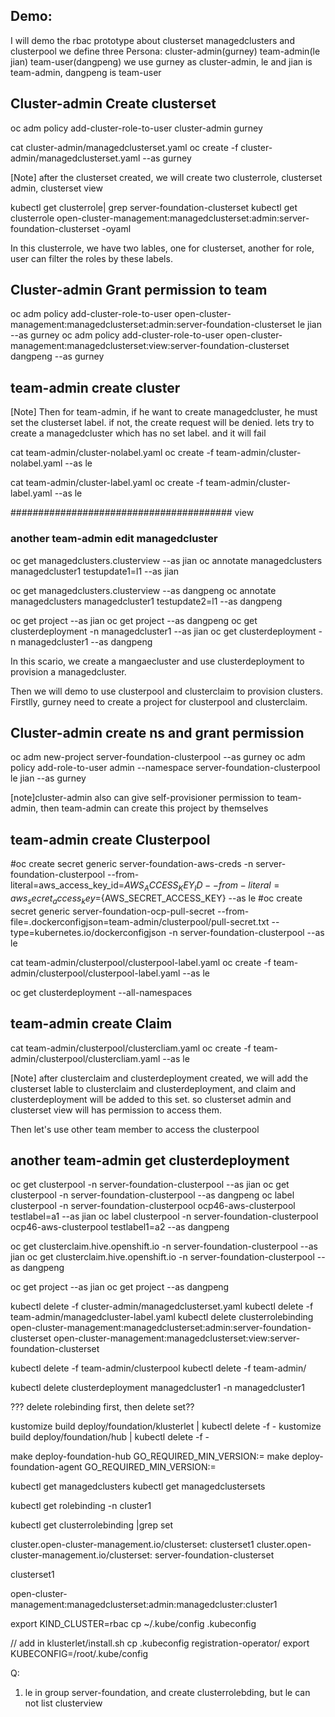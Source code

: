 ## Demo:
I will demo the rbac prototype about clusterset managedclusters and clusterpool
we define three Persona: cluster-admin(gurney) team-admin(le jian) team-user(dangpeng)
we use gurney as cluster-admin, le and jian is team-admin, dangpeng is team-user



## Cluster-admin Create clusterset
oc adm policy add-cluster-role-to-user cluster-admin gurney

cat cluster-admin/managedclusterset.yaml
oc create -f cluster-admin/managedclusterset.yaml --as gurney

[Note] after the clusterset created, we will create two clusterrole, clusterset admin, clusterset view

kubectl get clusterrole| grep server-foundation-clusterset
kubectl get clusterrole open-cluster-management:managedclusterset:admin:server-foundation-clusterset -oyaml

In this clusterrole, we have two lables, one for clusterset, another for role, user can filter the roles by these labels.

## Cluster-admin Grant permission to team
oc adm policy add-cluster-role-to-user open-cluster-management:managedclusterset:admin:server-foundation-clusterset le jian --as gurney
oc adm policy add-cluster-role-to-user open-cluster-management:managedclusterset:view:server-foundation-clusterset dangpeng --as gurney


## team-admin create cluster
[Note] Then for team-admin, if he want to create managedcluster, he must set the clusterset label. if not,  the create request will be denied. lets try to create a managedcluster which has no set label. and it will fail

cat team-admin/cluster-nolabel.yaml
oc create -f team-admin/cluster-nolabel.yaml --as le

cat team-admin/cluster-label.yaml
oc create -f team-admin/cluster-label.yaml --as le

######################################## view
### another team-admin edit managedcluster
oc get managedclusters.clusterview --as jian
oc annotate managedclusters managedcluster1 testupdate1=l1 --as jian

oc get managedclusters.clusterview --as dangpeng
oc annotate managedclusters managedcluster1 testupdate2=l1 --as dangpeng


oc get project --as jian
oc get project --as dangpeng
oc get clusterdeployment -n managedcluster1 --as jian
oc get clusterdeployment -n managedcluster1 --as dangpeng


In this scario, we create a mangaecluster and use clusterdeployment to provision a managedcluster.




Then we will demo to use clusterpool and clusterclaim to provision clusters.
Firstlly, gurney need to create a project for clusterpool and clusterclaim.

## Cluster-admin create ns and grant permission
oc adm new-project server-foundation-clusterpool --as gurney
oc adm policy add-role-to-user admin  --namespace  server-foundation-clusterpool le jian --as gurney

[note]cluster-admin also can give self-provisioner permission to team-admin, then team-admin can create this project by themselves


## team-admin create Clusterpool 
#oc create secret generic server-foundation-aws-creds -n server-foundation-clusterpool --from-literal=aws_access_key_id=${AWS_ACCESS_KEY_ID} --from-literal=aws_secret_access_key=${AWS_SECRET_ACCESS_KEY} --as le
#oc create secret generic server-foundation-ocp-pull-secret --from-file=.dockerconfigjson=team-admin/clusterpool/pull-secret.txt --type=kubernetes.io/dockerconfigjson -n server-foundation-clusterpool --as le


cat team-admin/clusterpool/clusterpool-label.yaml
oc create -f team-admin/clusterpool/clusterpool-label.yaml --as le

oc get clusterdeployment --all-namespaces

## team-admin create Claim
cat team-admin/clusterpool/clustercliam.yaml
oc create -f team-admin/clusterpool/clustercliam.yaml --as le


[Note] after clusterclaim and clusterdeployment created, we will add the clusterset lable to clusterclaim and clusterdeployment, and claim and clusterdeployment will be added to this set. so clusterset admin and clusterset view will has permission to access them.

Then let's use other team member to access the clusterpool



## another team-admin get clusterdeployment
oc get clusterpool -n server-foundation-clusterpool --as jian
oc get clusterpool -n server-foundation-clusterpool --as dangpeng
oc label clusterpool -n server-foundation-clusterpool  ocp46-aws-clusterpool testlabel=a1 --as jian
oc label clusterpool -n server-foundation-clusterpool  ocp46-aws-clusterpool testlabel1=a2 --as dangpeng

oc get clusterclaim.hive.openshift.io -n server-foundation-clusterpool --as jian
oc get clusterclaim.hive.openshift.io -n server-foundation-clusterpool --as dangpeng

oc get project --as jian
oc get project --as dangpeng












kubectl delete -f cluster-admin/managedclusterset.yaml
kubectl delete -f team-admin/managedcluster-label.yaml
kubectl delete clusterrolebinding open-cluster-management:managedclusterset:admin:server-foundation-clusterset open-cluster-management:managedclusterset:view:server-foundation-clusterset

kubectl delete -f team-admin/clusterpool
kubectl delete -f team-admin/


kubectl delete clusterdeployment managedcluster1 -n managedcluster1




???
delete rolebinding first, then delete set??




kustomize build deploy/foundation/klusterlet | kubectl delete -f -
kustomize build deploy/foundation/hub | kubectl delete -f -


make deploy-foundation-hub GO_REQUIRED_MIN_VERSION:=
make deploy-foundation-agent GO_REQUIRED_MIN_VERSION:=



kubectl get managedclusters 
kubectl get managedclustersets

kubectl get rolebinding -n cluster1

kubectl get clusterrolebinding |grep set





cluster.open-cluster-management.io/clusterset: clusterset1
cluster.open-cluster-management.io/clusterset: server-foundation-clusterset

clusterset1

open-cluster-management:managedclusterset:admin:managedcluster:cluster1


export KIND_CLUSTER=rbac
cp ~/.kube/config .kubeconfig

// add in klusterlet/install.sh
cp .kubeconfig registration-operator/
export KUBECONFIG=/root/.kube/config





Q:
1. le in group server-foundation, and create clusterrolebding, but le can not list clusterview
